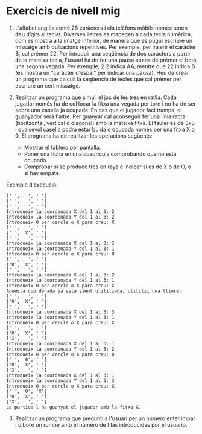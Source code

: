 # Exercicis de nivell mig

1. L'alfabet anglès conté 26 caràcters i els telèfons mòbils només tenen deu dígits al teclat. Diverses lletres es mapegen a cada tecla numèrica, com es mostra a la imatge inferior, de manera que es pugui escriure un missatge amb pulsacions repetitives. Per exemple, per inserir el caràcter B, cal prémer 22. Per introduir una seqüència de dos caràcters a partir de la mateixa tecla, l'usuari ha de fer una pausa abans de prémer el botó una segona vegada. Per exemple, 2 2 indica AA, mentre que 22 indica B (es mostra un "caràcter d'espai" per indicar una pausa). Heu de crear un programa que calculi la seqüència de tecles que cal prémer per escriure un cert missatge.

2. Realitzar un programa que simuli el joc de les tres en ratlla. Cada jugador només ha de col·locar la fitxa una vegada per torn i no ha de ser sobre una casella ja ocupada. En cas que el jugador faci trampa, el guanyador serà l'altre. Per guanyar cal aconseguir fer una línia recta (horitzontal, vertical o diagonal) amb la mateixa fitxa. El tauler és de 3x3 i qualsevol casella podrà estar buida o ocupada només per una fitxa X o 0. El programa ha de realitzar les operacions següents:

    * Mostrar el tablero por pantalla.
    * Poner una ficha en una cuadricula comprobando que no está ocupada.
    * Comprobar si se produce tres en raya e indicar si es de X o de O, o si hay empate.

Exemple d'execució:

```console
[' ', ' ', ' ']
[' ', ' ', ' ']
[' ', ' ', ' ']
Introdueix la coordenada X del 1 al 3: 2
Introdueix la coordenada Y del 1 al 3: 2
Introdueix 0 per cercle o X para creu: X
[' ', ' ', ' ']
[' ', 'X', ' ']
[' ', ' ', ' ']
Introdueix la coordenada X del 1 al 3: 2
Introdueix la coordenada Y del 1 al 3: 1
Introdueix 0 per cercle o X para creu: 0
[' ', ' ', ' ']
['0', 'X', ' ']
[' ', ' ', ' ']
Introdueix la coordenada X del 1 al 3: 2
Introdueix la coordenada Y del 1 al 3: 1
Introdueix 0 per cercle o X para creu: X
Aquesta coordenada ja està sient utilitzada, utilitzi una lliure.
[' ', ' ', ' ']
['0', 'X', ' ']
[' ', ' ', ' ']
Introdueix la coordenada X del 1 al 3: 3
Introdueix la coordenada Y del 1 al 3: 1
Introdueix 0 per cercle o X para creu: X
[' ', ' ', ' ']
['0', 'X', ' ']
['X', ' ', ' ']
Introdueix la coordenada X del 1 al 3: 1
Introdueix la coordenada Y del 1 al 3: 2
Introdueix 0 per cercle o X para creu: 0
[' ', '0', ' ']
['0', 'X', ' ']
['X', ' ', ' ']
Introdueix la coordenada X del 1 al 3: 1
Introdueix la coordenada Y del 1 al 3: 3
Introdueix 0 per cercle o X para creu: X
[' ', '0', 'X']
['0', 'X', ' ']
['X', ' ', ' ']
La partida l'ha guanyat el jugador amb la fitxa X.
```

3. Realitzar un programa que pregunti a l'usuari per un número enter impar i dibuixi un rombe amb el número de filas introducidas por el usuario.

